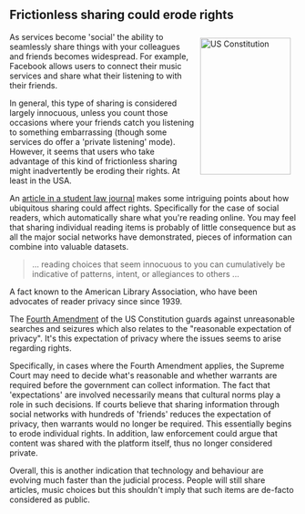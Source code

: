 <!--
layout: post
title: Frictionless sharing could erode rights
author: Amir Chaudhry
excerpt: Giving up right to privacy without thinking about it
-->

## Frictionless sharing could erode rights

<a href="http://www.flickr.com/photos/42787205@N00/4477454044/" title="US Constitution by Mark Rasmussen, on Flickr"><img src="http://farm5.staticflickr.com/4069/4477454044_6f8b33c8ff_m.jpg" width="159" height="240" align='right'  hspace="10" vspace="10" alt="US Constitution"></a>
As services become 'social' the ability to seamlessly share things with your colleagues and friends becomes widespread.  For example, Facebook allows users to connect their music services and share what their listening to with their friends.

In general, this type of sharing is considered largely innocuous, unless you count those occasions where your friends catch you listening to something embarrassing (though some services do offer a 'private listening' mode).  However, it seems that users who take advantage of this kind of frictionless sharing might inadvertently be eroding their rights.  At least in the USA.

An [article in a student law journal][law-review] makes some intriguing points about how ubiquitous sharing could affect rights.  Specifically for the case of social readers, which automatically share what you're reading online.  You may feel that sharing individual reading items is probably of little consequence but as all the major social networks have demonstrated, pieces of information can combine into valuable datasets. 

> ... reading choices that seem innocuous to you can cumulatively be
> indicative of patterns, intent, or allegiances to others ...

A fact known to the American Library Association, who have been advocates of reader privacy since since 1939. 

The [Fourth Amendment][] of the US Constitution guards against unreasonable searches and seizures which also relates to the "reasonable expectation of privacy".  It's this expectation of privacy where the issues seems to arise regarding rights.

Specifically, in cases where the Fourth Amendment applies, the Supreme Court may need to decide what's reasonable and whether warrants are required before the government can collect information.  The fact that 'expectations' are involved necessarily means that cultural norms play a role in such decisions. If courts believe that sharing information through social networks with hundreds of 'friends' reduces the expectation of privacy, then warrants would no longer be required.  This essentially begins to erode individual rights.  In addition, law enforcement could argue that content was shared with the platform itself, thus no longer considered private.

Overall, this is another indication that technology and behaviour are evolving much faster than the judicial process.  People will still share articles, music choices but this shouldn't imply that such items are de-facto considered as public.

[law-review]: http://wakeforestlawreview.com/reading-over-your-shoulder-social-readers-and-privacy-law

[Fourth Amendment]: http://en.wikipedia.org/wiki/Fourth_Amendment_to_the_United_States_Constitution
